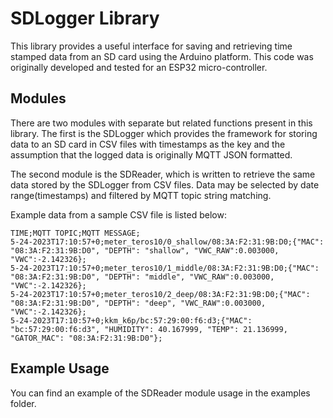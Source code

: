 # SDLogger Library 
This library provides a useful interface for saving and retrieving time stamped data from an SD card using the Arduino platform. This code was originally developed and tested for an ESP32 micro-controller.


## Modules
There are two modules with separate but related functions present in this library. The first is the SDLogger which provides the framework for storing data to an SD card in CSV files with timestamps as the key and the assumption that the logged data is originally MQTT JSON formatted.

The second module is the SDReader, which is written to retrieve the same data stored by the SDLogger from CSV files. Data may be selected by date range(timestamps) and filtered by MQTT topic string matching.

Example data from a sample CSV file is listed below:

```csv
TIME;MQTT TOPIC;MQTT MESSAGE;
5-24-2023T17:10:57+0;meter_teros10/0_shallow/08:3A:F2:31:9B:D0;{"MAC": "08:3A:F2:31:9B:D0", "DEPTH": "shallow", "VWC_RAW":0.003000, "VWC":-2.142326};
5-24-2023T17:10:57+0;meter_teros10/1_middle/08:3A:F2:31:9B:D0;{"MAC": "08:3A:F2:31:9B:D0", "DEPTH": "middle", "VWC_RAW":0.003000, "VWC":-2.142326};
5-24-2023T17:10:57+0;meter_teros10/2_deep/08:3A:F2:31:9B:D0;{"MAC": "08:3A:F2:31:9B:D0", "DEPTH": "deep", "VWC_RAW":0.003000, "VWC":-2.142326};
5-24-2023T17:10:57+0;kkm_k6p/bc:57:29:00:f6:d3;{"MAC": "bc:57:29:00:f6:d3", "HUMIDITY": 40.167999, "TEMP": 21.136999, "GATOR_MAC": "08:3A:F2:31:9B:D0"};
```

## Example Usage
You can find an example of the SDReader module usage in the examples folder.

